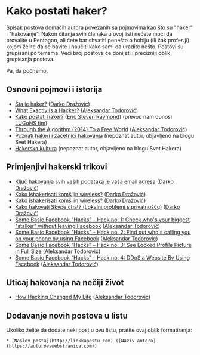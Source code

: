 # Kako postati haker?

Spisak postova domaćih autora povezanih sa pojmovima kao što su "haker" i "hakovanje". Nakon čitanja svih članaka u ovoj listi nećete moći da provalite u Pentagon, ali ćete bar shvatiti ponešto o hobiju (ili čak profesiji) kojom želite da se bavite i naučiti kako sami da uradite nešto. Postovi su grupisani po temama. Veći broj postova će donijeti i precizniji oblik grupisanja postova.

Pa, da počnemo.

## Osnovni pojmovi i istorija

* [Šta je haker?](http://kompjuteras.com/sta-je-haker/) ([Darko Dražović](http://kompjuteras.com/))
* [What Exactly Is a Hacker?](https://aleksandartodorovic.wordpress.com/2014/10/18/what-exactly-is-a-hacker/) ([Aleksandar Todorović](https://aleksandartodorovic.wordpress.com/))
* [Kako postati haker?](https://hacker.lugons.org/) ([Eric Steven Raymond](http://www.catb.org/~esr/)) (prevod nam donosi [LUGoNS tim](https://lugons.org/))
* [Through the Algorithm (2014) To a Free World](https://aleksandartodorovic.wordpress.com/2014/12/07/algorithm-to-a-free-world/) ([Aleksandar Todorović](https://aleksandartodorovic.wordpress.com/))
* [Poznati hakeri i začetnici hakovanja](http://svethakera.blogspot.com/2012/05/poznati-hakeri-i-zacetnici-hakovanja.html) (nepoznat autor, objavljeno na blogu Svet Hakera)
* [Hakerska kultura](http://svethakera.blogspot.com/2008/10/hakerska-kultura.html) (nepoznat autor, objavljeno na blogu Svet Hakera)

## Primjenjivi hakerski trikovi

* [Ključ hakovanja svih vaših podataka je vaša email adresa](http://kompjuteras.com/email-adresa-kljuc-hakovanja-svih-vasih-podataka/) ([Darko Dražović](http://kompjuteras.com/))
* [Kako ishakerisati komšijin wireless?](http://kompjuteras.com/kako-ishakerisati-komsijin-wireless/) ([Darko Dražović](http://kompjuteras.com/))
* [Kako ishakerisati komšijin wireless?](http://kompjuteras.com/kako-ishakerisati-komsijin-wireless/) ([Darko Dražović](http://kompjuteras.com/))
* [Kako hakovati Skype chat? (Lokalni problemi s privatnošću)](http://kompjuteras.com/kako-hakovati-skype-chat-lokalni-problem-s-privatnoscu/) ([Darko Dražović](http://kompjuteras.com/))
* [Some Basic Facebook "Hacks" - Hack no. 1: Check who's your biggest "stalker" without leaving Facebook](https://aleksandartodorovic.wordpress.com/2014/11/13/facebook-hack-no1/) ([Aleksandar Todorović](https://aleksandartodorovic.wordpress.com/))
* [Some Basic Facebook "Hacks" - Hack no. 2: Find out who's calling you on your phone by using Facebook](https://aleksandartodorovic.wordpress.com/2014/11/13/facebook-hack-no2/)  ([Aleksandar Todorović](https://aleksandartodorovic.wordpress.com/))
* [Some Basic Facebook “Hacks” – Hack no. 3: See Locked Profile Picture in Full Size](https://aleksandartodorovic.wordpress.com/2014/11/20/facebook-hack-no3/) ([Aleksandar Todorović](https://aleksandartodorovic.wordpress.com/))
* [Some Basic Facebook “Hacks” – Hack no. 4: DDoS a Website By Using Facebook](https://aleksandartodorovic.wordpress.com/2014/12/15/facebook-hack-no4/) ([Aleksandar Todorović](https://aleksandartodorovic.wordpress.com/))

## Uticaj hakovanja na nečiji život

* [How Hacking Changed My Life](https://aleksandartodorovic.wordpress.com/2014/07/27/how-hacking-changed-my-life/) ([Aleksandar Todorović](https://aleksandartodorovic.wordpress.com/))

## Dodavanje novih postova u listu

Ukoliko želite da dodate neki post u ovu listu, pratite ovaj oblik formatiranja:

    * [Naslov posta](http://linkkapostu.com) ([Naziv autora](https://autorovawebstranica.com))
